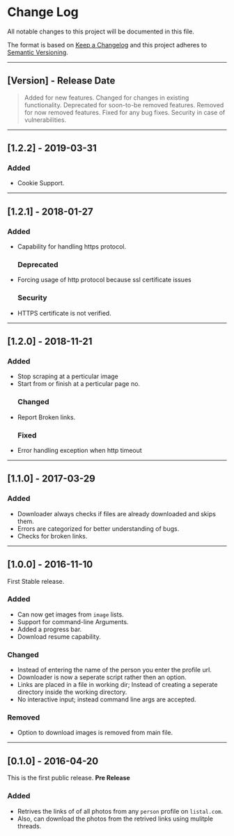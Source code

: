 # Change Log

All notable changes to this project will be documented in this file.

The format is based on [Keep a Changelog](http://keepachangelog.com/)
and this project adheres to [Semantic Versioning](http://semver.org/).

* * *

## [Version] - Release Date

> Added for new features.
> Changed for changes in existing functionality.
> Deprecated for soon-to-be removed features.
> Removed for now removed features.
> Fixed for any bug fixes.
> Security in case of vulnerabilities.

-------

## [1.2.2] - 2019-03-31

### Added

-   Cookie Support.

* * *

## [1.2.1] - 2018-01-27

### Added

-   Capability for handling https protocol.
    ### Deprecated
-   Forcing usage of http protocol because ssl certificate issues
    ### Security
-   HTTPS certificate is not verified.

* * *

## [1.2.0] - 2018-11-21

### Added

-   Stop scraping at a perticular image
-   Start from or finish at a perticular page no.
    ### Changed
-   Report Broken links.
    ### Fixed
-   Error handling exception when http timeout

* * *

## [1.1.0] - 2017-03-29

### Added

-   Downloader always checks if files are already downloaded and skips them.
-   Errors are categorized for better understanding of bugs.
-   Checks for broken links.

* * *

## [1.0.0] - 2016-11-10

First Stable release.

### Added

-   Can now get images from `image` lists.
-   Support for command-line Arguments.
-   Added a progress bar.
-   Download resume capability.

### Changed

-   Instead of entering the name of the person you enter the profile url.
-   Downloader is now a seperate script rather then an option.
-   Links are placed in a file in working dir; Instead of creating a seperate directory inside the working directory.
-   No interactive input; instead command line args are accepted.

### Removed

-   Option to download images is removed from main file.

* * *

## [0.1.0] - 2016-04-20

This is the first public release. **Pre Release**

### Added

-   Retrives the links of of all photos from any `person` profile on `listal.com`.
-   Also, can download the photos from the retrived links using mulitple threads.
